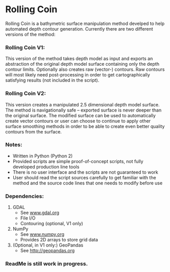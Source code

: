 # Rolling Coin
Rolling Coin is a bathymetric surface manipulation method develped to help automated depth contour generation. Currently there are two different versions of the method:


### Rolling Coin V1:
This version of the method takes depth model as input and exports an abstraction of the original depth model surface containing only the depth contour limits. Optionally also creates raw (vector-) contours. Raw contours will most likely need post-processing in order to get cartographically satisfying results (not included in the script).


### Rolling Coin V2:
This version creates a manipulated 2.5 dimensional depth model surface. The method is navigationally safe – exported surface is never deeper than the original surface. The modified surface can be used to automatically create vector contours or user can choose to continue to apply other surface smoothing methods in order to be able to create even better quality contours from the surface.


### Notes:
- Written in Python (Python 2)
- Provided scripts are simple proof-of-concept scripts, not fully developed production line tools
- There is no user interface and the scripts are not guaranteed to work
- User should read the script sources carefully to get familiar with the method and the source code lines that one needs to modify before use


### Dependencies:
1. GDAL
   - See www.gdal.org
   - File I/O
   - Contouring (optional, V1 only)
2. NumPy
   - See www.numpy.org
   - Provides 2D arrays to store grid data
3. (Optional, in V1 only:) GeoPandas
   - See http://geopandas.org



### ReadMe is still work in progress.

